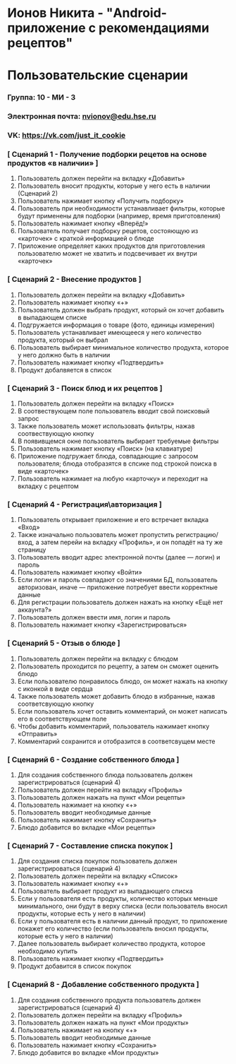# Ионов Никита - "Android-приложение с рекомендациями рецептов"
# Пользовательские сценарии

### Группа: 10 - МИ - 3
### Электронная почта: nvionov@edu.hse.ru
### VK: https://vk.com/just_it_cookie


### [ Сценарий 1 - Получение подборки рецетов на основе продуктов «в наличии» ]

1. Пользователь должен перейти на вкладку «Добавить»
2. Пользователь вносит продукты, которые у него есть в наличии (Сценарий 2)
3. Пользователь нажимает кнопку «Получить подборку»
4. Пользователь при необходимости устанавливает фильтры, которые будут применены для подборки (например, время приготовления)
5. Пользователь нажимает кнопку «Вперёд!»
6. Пользователь получает подборку рецетов, состояющую из «карточек» с краткой информацией о блюде
7. Приложение определяет каких продуктов для приготовления пользователю может не хватить и подсвечивает их внутри «карточек»

### [ Сценарий 2 - Внесение продуктов ]

1. Пользователь должен перейти на вкладку «Добавить»
2. Пользователь нажимает кнопку «+»
3. Пользователь должен выбрать продукт, который он хочет добавить в выпадающем списке
4. Подгружается информация о товаре (фото, единицы измерения)
5. Пользователь устанавливает имеющееся у него количество продукта, который он выбрал
6. Пользователь выбирает минимальное количество продукта, которое у него должно быть в наличии
7. Пользователь нажимает кнопку «Подтвердить»
8. Продукт добалвяется в список

### [ Сценарий 3 - Поиск блюд и их рецептов ]

1. Пользователь должен перейти на вкладку «Поиск»
2. В соотвествующем поле пользователь вводит свой поисковый запрос
3. Также пользователь может использовать фильтры, нажав соотвествующую кнопку
4. В появивщемся окне пользователь выбирает требуемые фильтры
5. Пользователь нажимает кнопку «Поиск» (на клавиатуре)
6. Приложение подгружает блюда, совпадающие с запросом пользователя; блюда отобразятся в спсике под строкой поиска в виде «карточек»
7. Пользователь нажимает на любую «карточку» и переходит на вкладку с рецептом

### [ Сценарий 4 - Регистрация\авторизация ]

1. Пользователь открывает приложение и его встречает вкладка «Вход»
2. Также изначально пользователь может пропустить регистрацию/вход, а затем перейи на вкладку «Профиль», и он попадёт на ту же страницу
3. Пользователь вводит адрес электронной почты (далее — логин) и пароль
4. Пользователь нажимает кнопку «Войти»
5. Если логин и пароль совпадают со значениями БД, пользователь авторизован, иначе — приложение потребует ввести корректные данные
6. Для регистрации пользователь должен нажать на кнопку «Ещё нет аккаунта?»
7. Пользователь должен ввести имя, логин и пароль
8. Пользователь нажимает кнопку «Зарегистрироваться»

### [ Сценарий 5 - Отзыв о блюде ]

1. Пользователь должен перейти на вкладку с блюдом
2. Пользователь проходится по рецепту, а затем он сможет оценить блюдо
3. Если пользователю понравилось блюдо, он может нажать на кнопку с иконкой в виде сердца
4. Также пользователь может добавить блюдо в избранные, нажав соответсвующую кнопку
5. Если пользователь хочет оставить комментарий, он может написать его в соответствующем поле
6. Чтобы добавить комментарий, пользователь нажимает кнопку «Отправить»
7. Комментарий сохранится и отобразится в соответсвущем месте

### [ Сценарий 6 - Создание собственного блюда ]

1. Для создания собственного блюда пользователь должен зарегистрироваться (сценарий 4)
2. Пользователь должен перейти на вкладку «Профиль»
3. Пользователь должен нажать на пункт «Мои рецепты»
4. Пользователь нажимает на кнопку «+»
5. Пользователь вводит необходимые данные
6. Пользователь нажимает кнопку «Сохранить»
7. Блюдо добавится во вкладке «Мои рецепты»

### [ Сценарий 7 - Составление списка покупок ]

1. Для создания списка покупок пользователь должен зарегистрироваться (сценарий 4)
2. Пользователь должен перейти на вкладку «Список»
3. Пользователь нажимает кнопку «+»
4. Пользователь выбирает продукт из выпадающего списка
5. Если у пользователя есть продукты, количество которых меньше минимального, они будут в верху списка (если пользователь вносил продукты, которые есть у него в наличии)
6. Если у пользователя есть в наличии данный продукт, то приложение покажет его количество (если пользователь вносил продукты, которые есть у него в наличии)
7. Далее пользователь выбирает количество продукта, которое необходимо купить
8. Пользователь нажимает кнопку «Подтвердить»
9. Продукт добавится в список покупок

### [ Сценарий 8 - Добавление собственного продукта ]

1. Для создания собственного продукта пользователь должен зарегистрироваться (сценарий 4)
2. Пользователь должен перейти на вкладку «Профиль»
3. Пользователь должен нажать на пункт «Мои продукты»
4. Пользователь нажимает на кнопку «+»
5. Пользователь вводит необходимые данные
6. Пользователь нажимает кнопку «Сохранить»
7. Блюдо добавится во вкладке «Мои продукты»
